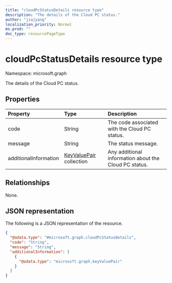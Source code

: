 ```yaml
---
title: "cloudPcStatusDetails resource type"
description: "The details of the Cloud PC status."
author: "jiajyang"
localization_priority: Normal
ms.prod: ""
doc_type: resourcePageType
---
```


# cloudPcStatusDetails resource type

Namespace: microsoft.graph

The details of the Cloud PC status.

## Properties

|Property|Type|Description|
|:---|:---|:---|
|code|String|The code associated with the Cloud PC status.|
|message|String|The status message.|
|additionalInformation|[KeyValuePair](../resources/keyvaluepair.md) collection|Any additional information about the Cloud PC status.|

## Relationships

None.

## JSON representation

The following is a JSON representation of the resource.
<!-- {
  "blockType": "resource",
  "@odata.type": "microsoft.graph.cloudPcStatusDetails",
  "openType": false
}
-->

``` json
{
  "@odata.type": "#microsoft.graph.cloudPcStatusDetails",
  "code": "String",
  "message": "String",
  "additionalInformation": [
    {
      "@odata.type": "microsoft.graph.keyValuePair"
    }
  ]
}
```
